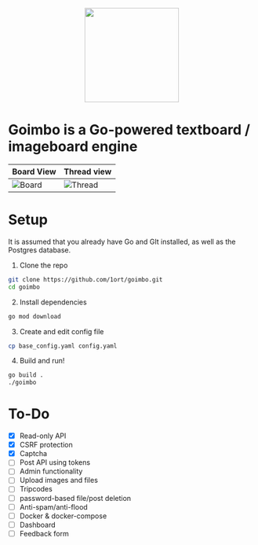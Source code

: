 
<p align="center">
  <img width="192" height="192" src="https://user-images.githubusercontent.com/83316072/209536409-c691c252-3d12-4af2-93ab-e2278b9ff9b6.png">
</p>

# **Goimbo** is a Go-powered textboard / imageboard engine
| Board View  | Thread view |
| ------------- | ------------- |
| ![Board](https://user-images.githubusercontent.com/83316072/209942828-d681d675-f0b6-4e42-b90a-86beef8a21a0.png)  | ![Thread](https://user-images.githubusercontent.com/83316072/209942437-0d63c4ce-54d4-41aa-9b0e-dbacbe45902e.png) |



# Setup
It is assumed that you already have Go and GIt installed, as well as the Postgres database.

1. Clone the repo
```bash
git clone https://github.com/1ort/goimbo.git
cd goimbo
```
2. Install dependencies
```bash
go mod download
```
3. Create and edit config file
```bash
cp base_config.yaml config.yaml
```
4. Build and run!
```bash
go build .
./goimbo
```

# To-Do
- [x] Read-only API
- [x] CSRF protection
- [x] Captcha
- [ ] Post API using tokens
- [ ] Admin functionality
- [ ] Upload images and files
- [ ] Tripcodes
- [ ] password-based file/post deletion
- [ ] Anti-spam/anti-flood
- [ ] Docker & docker-compose
- [ ] Dashboard
- [ ] Feedback form
